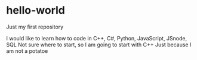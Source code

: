# hello-world
Just my first repository

I would like to learn how to code in C++, C#, Python, JavaScript, JSnode, SQL
Not sure where to start, so I am going to start with C++
Just because I am not a potatoe 
